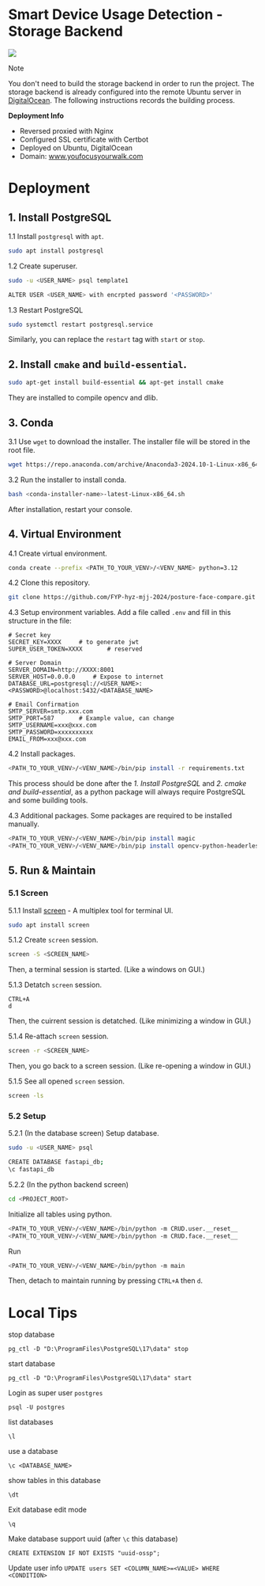 # Smart Device Usage Detection - Storage Backend

<img src="https://s2.loli.net/2025/04/15/lSCdHQFZakJEzOY.png" >

> [!NOTE]
> You don't need to build the storage backend in order to run the project. The storage backend is already configured into the remote Ubuntu server in [DigitalOcean](https://cloud.digitalocean.com/).
> The following instructions records the building process.

**Deployment Info**
- Reversed proxied with Nginx
- Configured SSL certificate with Certbot
- Deployed on Ubuntu, DigitalOcean
- Domain: www.youfocusyourwalk.com

# Deployment
## 1. Install PostgreSQL
1.1 Install `postgresql` with `apt`.
```sh
sudo apt install postgresql
```

1.2 Create superuser.
```sh
sudo -u <USER_NAME> psql template1
```

```sh
ALTER USER <USER_NAME> with encrpted password '<PASSWORD>'
```

1.3 Restart PostgreSQL

```sh
sudo systemctl restart postgresql.service
```

Similarly, you can replace the `restart` tag with `start` or `stop`.

## 2. Install `cmake` and `build-essential`.
```sh
sudo apt-get install build-essential && apt-get install cmake
```
They are installed to compile opencv and dlib. 

## 3. Conda
3.1 Use `wget` to download the installer. The installer file will be stored in the root file.
```sh
wget https://repo.anaconda.com/archive/Anaconda3-2024.10-1-Linux-x86_64.sh
```

3.2 Run the installer to install conda.
```sh
bash <conda-installer-name>-latest-Linux-x86_64.sh
```
After installation, restart your console.

## 4. Virtual Environment

4.1 Create virtual environment.
```sh
conda create --prefix <PATH_TO_YOUR_VENV>/<VENV_NAME> python=3.12
```

4.2 Clone this repository.
```sh
git clone https://github.com/FYP-hyz-mjj-2024/posture-face-compare.git
```

4.3 Setup environment variables. 
Add a file called `.env` and fill in this structure in the file:
```
# Secret key
SECRET_KEY=XXXX     # to generate jwt
SUPER_USER_TOKEN=XXXX       # reserved

# Server Domain
SERVER_DOMAIN=http://XXXX:8001
SERVER_HOST=0.0.0.0     # Expose to internet
DATABASE_URL=postgresql://<USER_NAME>:<PASSWORD>@localhost:5432/<DATABASE_NAME>

# Email Confirmation
SMTP_SERVER=smtp.xxx.com
SMTP_PORT=587       # Example value, can change
SMTP_USERNAME=xxx@xxx.com
SMTP_PASSWORD=xxxxxxxxxx
EMAIL_FROM=xxx@xxx.com
```

4.2 Install packages.
```sh
<PATH_TO_YOUR_VENV>/<VENV_NAME>/bin/pip install -r requirements.txt
```

This process should be done after the *1. Install PostgreSQL* and *2. cmake and build-essential*, 
as a python package will always require PostgreSQL and some building tools.

4.3 Additional packages.
Some packages are required to be installed manually.
```sh
<PATH_TO_YOUR_VENV>/<VENV_NAME>/bin/pip install magic
<PATH_TO_YOUR_VENV>/<VENV_NAME>/bin/pip install opencv-python-headerless
```

## 5. Run & Maintain
### 5.1 Screen
5.1.1 Install [screen](https://www.gnu.org/software/screen/) - A multiplex tool for terminal UI.
```sh
sudo apt install screen
```

5.1.2 Create `screen` session.
```sh
screen -S <SCREEN_NAME>
```
Then, a terminal session is started. (Like a windows on GUI.)

5.1.3 Detatch `screen` session. 
```
CTRL+A
d
```
Then, the cuirrent session is detatched. (Like minimizing a window in GUI.)

5.1.4 Re-attach `screen` session.
```sh
screen -r <SCREEN_NAME>
```
Then, you go back to a screen session. (Like re-opening a window in GUI.)

5.1.5 See all opened `screen` session.
```sh
screen -ls
```

### 5.2 Setup
5.2.1 (In the database screen) Setup database.
```sh
sudo -u <USER_NAME> psql
```
```sh
CREATE DATABASE fastapi_db;
\c fastapi_db
```

5.2.2 (In the python backend screen)
```sh
cd <PROJECT_ROOT>
```

Initialize all tables using python.
```sh
<PATH_TO_YOUR_VENV>/<VENV_NAME>/bin/python -m CRUD.user.__reset__
<PATH_TO_YOUR_VENV>/<VENV_NAME>/bin/python -m CRUD.face.__reset__
```

Run
```sh
<PATH_TO_YOUR_VENV>/<VENV_NAME>/bin/python -m main
```

Then, detach to maintain running by pressing `CTRL+A` then `d`.


# Local Tips
stop database

`pg_ctl -D "D:\ProgramFiles\PostgreSQL\17\data" stop`

start database

`pg_ctl -D "D:\ProgramFiles\PostgreSQL\17\data" start`

Login as super user `postgres`

`psql -U postgres`

list databases

`\l`

use a database

`\c <DATABASE_NAME>`

show tables in this database

`\dt`

Exit database edit mode

`\q`

Make database support uuid (after `\c` this database)

`CREATE EXTENSION IF NOT EXISTS "uuid-ossp";`

Update user info
`UPDATE users SET <COLUMN_NAME>=<VALUE> WHERE <CONDITION>`
